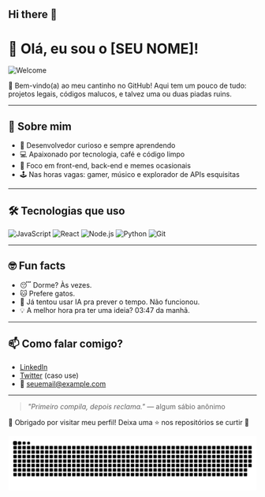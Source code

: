 ## Hi there 👋
# 👋 Olá, eu sou o [SEU NOME]!

![Welcome](https://media.giphy.com/media/xT9IgzoKnwFNmISR8I/giphy.gif)

🌟 Bem-vindo(a) ao meu cantinho no GitHub! Aqui tem um pouco de tudo: projetos legais, códigos malucos, e talvez uma ou duas piadas ruins.

---

## 🚀 Sobre mim

- 🧠 Desenvolvedor curioso e sempre aprendendo
- 💻 Apaixonado por tecnologia, café e código limpo
- 🎯 Foco em front-end, back-end e memes ocasionais
- 🕹️ Nas horas vagas: gamer, músico e explorador de APIs esquisitas

---

## 🛠️ Tecnologias que uso

![JavaScript](https://img.shields.io/badge/-JavaScript-F7DF1E?style=flat&logo=javascript&logoColor=000)
![React](https://img.shields.io/badge/-React-61DAFB?style=flat&logo=react&logoColor=000)
![Node.js](https://img.shields.io/badge/-Node.js-339933?style=flat&logo=node.js&logoColor=fff)
![Python](https://img.shields.io/badge/-Python-3776AB?style=flat&logo=python&logoColor=fff)
![Git](https://img.shields.io/badge/-Git-F05032?style=flat&logo=git&logoColor=fff)

---

## 🤓 Fun facts

- 😴 Dorme? Às vezes.
- 🐱 Prefere gatos.
- 🔮 Já tentou usar IA pra prever o tempo. Não funcionou.
- 💡 A melhor hora pra ter uma ideia? 03:47 da manhã.

---

## 📫 Como falar comigo?

- [LinkedIn](https://linkedin.com/in/seu-perfil)
- [Twitter](https://twitter.com/seuusuario) (caso use)
- 📧 seuemail@example.com

---

> _"Primeiro compila, depois reclama."_ — algum sábio anônimo

🌈 Obrigado por visitar meu perfil! Deixa uma ⭐ nos repositórios se curtir 🤩



<picture>
  <source media="(prefers-color-scheme: dark)" srcset="https://raw.githubusercontent.com/omichaelsilva/snk/output/github-contribution-grid-snake-dark.svg" />
  <source media="(prefers-color-scheme: light)" srcset="https://raw.githubusercontent.com/omichaelsilva/snk/output/github-contribution-grid-snake.svg" />
  <img alt="github contribution snake" src="https://raw.githubusercontent.com/omichaelsilva/snk/output/github-contribution-grid-snake.svg" />
</picture>

